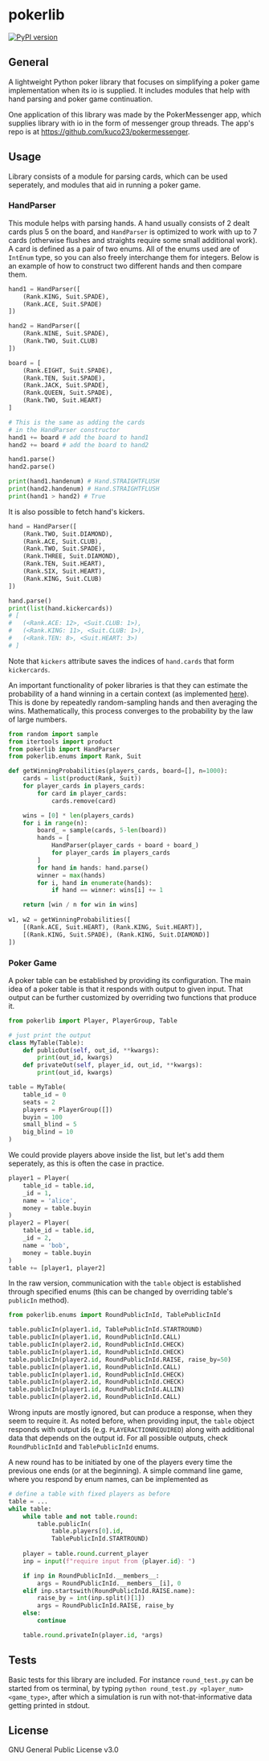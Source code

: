 # pokerlib
[![PyPI version](https://badge.fury.io/py/pokerlib.svg)](https://pypi.org/project/pokerlib)

## General
A lightweight Python poker library that focuses on simplifying a poker game implementation
when its io is supplied. It includes modules that help with hand parsing and poker game continuation.

One application of this library was made by the PokerMessenger app,
which supplies library with io in the form of messenger group threads.
The app's repo is at https://github.com/kuco23/pokermessenger.

## Usage
Library consists of a module for parsing cards, which can be used seperately, and modules 
that aid in running a poker game.

### HandParser
This module helps with parsing hands. A hand usually consists of 2 dealt cards plus 5 on the board, 
and `HandParser` is optimized to work with up to 7 cards (otherwise flushes and straights 
require some small additional work). A card is defined as a pair of two enums. 
All of the enums used are of `IntEnum` type, so you can also freely interchange them for integers. 
Below is an example of how to construct two different hands and then compare them.

```python
hand1 = HandParser([
    (Rank.KING, Suit.SPADE),
    (Rank.ACE, Suit.SPADE)
])

hand2 = HandParser([
    (Rank.NINE, Suit.SPADE),
    (Rank.TWO, Suit.CLUB)
])

board = [
    (Rank.EIGHT, Suit.SPADE),
    (Rank.TEN, Suit.SPADE),
    (Rank.JACK, Suit.SPADE),
    (Rank.QUEEN, Suit.SPADE),
    (Rank.TWO, Suit.HEART)
]

# This is the same as adding the cards 
# in the HandParser constructor
hand1 += board # add the board to hand1
hand2 += board # add the board to hand2

hand1.parse()
hand2.parse()

print(hand1.handenum) # Hand.STRAIGHTFLUSH
print(hand2.handenum) # Hand.STRAIGHTFLUSH
print(hand1 > hand2) # True
```

It is also possible to fetch hand's kickers.

```python
hand = HandParser([
    (Rank.TWO, Suit.DIAMOND),
    (Rank.ACE, Suit.CLUB),
    (Rank.TWO, Suit.SPADE),
    (Rank.THREE, Suit.DIAMOND),
    (Rank.TEN, Suit.HEART),
    (Rank.SIX, Suit.HEART),
    (Rank.KING, Suit.CLUB)
])

hand.parse()
print(list(hand.kickercards))
# [
#   (<Rank.ACE: 12>, <Suit.CLUB: 1>),
#   (<Rank.KING: 11>, <Suit.CLUB: 1>),
#   (<Rank.TEN: 8>, <Suit.HEART: 3>)
# ]
```

Note that `kickers` attribute saves the indices of `hand.cards` that form `kickercards`.

An important functionality of poker libraries is that they can estimate the probability
of a hand winning in a certain context (as implemented [here](https://github.com/cookpete/poker-odds)).
This is done by repeatedly random-sampling hands and then averaging the wins.
Mathematically, this process converges to the probability by the law of large numbers.

```python
from random import sample
from itertools import product
from pokerlib import HandParser
from pokerlib.enums import Rank, Suit

def getWinningProbabilities(players_cards, board=[], n=1000):
    cards = list(product(Rank, Suit))
    for player_cards in players_cards:
        for card in player_cards:
            cards.remove(card)

    wins = [0] * len(players_cards)
    for i in range(n):
        board_ = sample(cards, 5-len(board))
        hands = [
            HandParser(player_cards + board + board_)
            for player_cards in players_cards
        ]
        for hand in hands: hand.parse()
        winner = max(hands)
        for i, hand in enumerate(hands):
            if hand == winner: wins[i] += 1

    return [win / n for win in wins]
    
w1, w2 = getWinningProbabilities([
    [(Rank.ACE, Suit.HEART), (Rank.KING, Suit.HEART)],
    [(Rank.KING, Suit.SPADE), (Rank.KING, Suit.DIAMOND)]
])
```

### Poker Game
A poker table can be established by providing its configuration.
The main idea of a poker table is that it responds with output to given input.
That output can be further customized by overriding two functions that produce it.

```python
from pokerlib import Player, PlayerGroup, Table

# just print the output
class MyTable(Table):
    def publicOut(self, out_id, **kwargs):
        print(out_id, kwargs)
    def privateOut(self, player_id, out_id, **kwargs):
        print(out_id, kwargs)

table = MyTable(
    table_id = 0
    seats = 2
    players = PlayerGroup([])
    buyin = 100
    small_blind = 5
    big_blind = 10
)
```

We could provide players above inside the list, but let's add them seperately,
as this is often the case in practice.

```python
player1 = Player(
    table_id = table.id,
    _id = 1,
    name = 'alice',
    money = table.buyin
)
player2 = Player(
    table_id = table.id,
    _id = 2,
    name = 'bob',
    money = table.buyin
)
table += [player1, player2]
```

In the raw version, communication with the `table` object is established through specified enums
(this can be changed by overriding table's `publicIn` method).

```python
from pokerlib.enums import RoundPublicInId, TablePublicInId

table.publicIn(player1.id, TablePublicInId.STARTROUND)
table.publicIn(player1.id, RoundPublicInId.CALL)
table.publicIn(player2.id, RoundPublicInId.CHECK)
table.publicIn(player1.id, RoundPublicInId.CHECK)
table.publicIn(player2.id, RoundPublicInId.RAISE, raise_by=50)
table.publicIn(player1.id, RoundPublicInId.CALL)
table.publicIn(player1.id, RoundPublicInId.CHECK)
table.publicIn(player2.id, RoundPublicInId.CHECK)
table.publicIn(player1.id, RoundPublicInId.ALLIN)
table.publicIn(player2.id, RoundPublicInId.CALL)
```

Wrong inputs are mostly ignored, but can produce a response, 
when they seem to require it. As noted before, when providing input,
the `table` object responds with output ids (e.g. `PLAYERACTIONREQUIRED`)
along with additional data that depends on the output id.
For all possible outputs, check `RoundPublicInId` and `TablePublicInId` enums.

A new round has to be initiated by one of the players every time the previous one ends (or at the beginning). 
A simple command line game, where you respond by enum names, can be implemented as

```python
# define a table with fixed players as before
table = ...
while table:
    while table and not table.round:
        table.publicIn(
            table.players[0].id, 
            TablePublicInId.STARTROUND)
        
    player = table.round.current_player
    inp = input(f"require input from {player.id}: ")

    if inp in RoundPublicInId.__members__:
        args = RoundPublicInId.__members__[i], 0
    elif inp.startswith(RoundPublicInId.RAISE.name):
        raise_by = int(inp.split()[1])
        args = RoundPublicInId.RAISE, raise_by
    else:
        continue

    table.round.privateIn(player.id, *args)
```

## Tests
Basic tests for this library are included.
For instance `round_test.py` can be started from os terminal, by typing `python round_test.py <player_num> <game_type>`, after which a simulation is run with not-that-informative data getting printed in stdout.

## License
GNU General Public License v3.0
